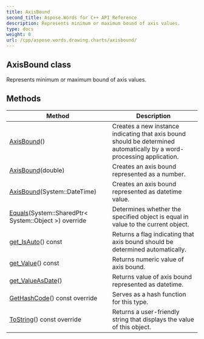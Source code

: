 ```yaml
---
title: AxisBound
second_title: Aspose.Words for C++ API Reference
description: Represents minimum or maximum bound of axis values. 
type: docs
weight: 0
url: /cpp/aspose.words.drawing.charts/axisbound/
---
```

## AxisBound class


Represents minimum or maximum bound of axis values. 

## Methods

| Method | Description |
| --- | --- |
| [AxisBound](./axisbound/)() | Creates a new instance indicating that axis bound should be determined automatically by a word-processing application.  |
| [AxisBound](./axisbound/)(double) | Creates an axis bound represented as a number.  |
| [AxisBound](./axisbound/)(System::DateTime) | Creates an axis bound represented as datetime value.  |
| [Equals](./equals/)(System::SharedPtr< System::Object >) override | Determines whether the specified object is equal in value to the current object.  |
| [get_IsAuto](./get_isauto/)() const | Returns a flag indicating that axis bound should be determined automatically.  |
| [get_Value](./get_value/)() const | Returns numeric value of axis bound.  |
| [get_ValueAsDate](./get_valueasdate/)() | Returns value of axis bound represented as datetime.  |
| [GetHashCode](./gethashcode/)() const override | Serves as a hash function for this type.  |
| [ToString](./tostring/)() const override | Returns a user-friendly string that displays the value of this object.  |
